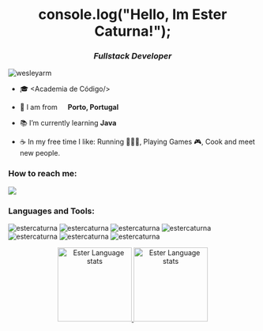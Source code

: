 <h1 align="center">console.log("Hello, Im Ester Caturna!");</h1>
<h3 align="center"><i>Fullstack Developer</i> </h3>

<p align="left"> <img src="https://komarev.com/ghpvc/?username=estercaturna&label=Profile%20views&color=0e75b6&style=flat" alt="wesleyarm" /> </p>

- 🎓 <Academia de Código/> </i>

- 📍 I am from <img src="https://cdn-icons-png.flaticon.com/512/3909/3909361.png" width="13"/> <b>Porto, Portugal</b>

- 📚 I’m currently learning **Java**

- ☕ In my free time I like: Running 🏃🏼‍♂️, Playing Games 🎮, Cook  and meet new people.


<h3 align="left">How to reach me:</h3>

<div> 
  <a href="https://www.linkedin.com/in/estercaturna/" target="_blank"><img src="https://img.shields.io/badge/-LinkedIn-%230077B5?style=for-the-badge&logo=linkedin&logoColor=white" target="_blank"></a>
</div> 

<h3 align="left">Languages and Tools:</h3>

<p>
  <img src="https://img.shields.io/badge/JavaScript-F7DF1E?style=for-the-badge&logo=javascript&logoColor=black" alt="estercaturna" />
  <img src="https://img.shields.io/badge/HTML5-E34F26?style=for-the-badge&logo=html5&logoColor=white" alt="estercaturna" />
  <img src="https://img.shields.io/badge/CSS3-1572B6?style=for-the-badge&logo=css3&logoColor=white" alt="estercaturna" />
  <img src="https://img.shields.io/badge/java-%23ED8B00.svg?style=for-the-badge&logo=java&logoColor=white" alt="estercaturna" />
  <img src="https://img.shields.io/badge/IntelliJIDEA-000000.svg?style=for-the-badge&logo=intellij-idea&logoColor=white" alt="estercaturna" />
  <img src="https://img.shields.io/badge/Visual_Studio_Code-0078D4?style=for-the-badge&logo=visual%20studio%20code&logoColor=white" alt="estercaturna" />
  <img src="https://img.shields.io/badge/GIT-E44C30?style=for-the-badge&logo=git&logoColor=white" alt="estercaturna" />
</p>

<div align="center">
  <a href="https://github.com/Netsujr">
  <img height="150em" src="https://github-readme-stats.vercel.app/api/top-langs/?username=estercaturna&count_private=true&theme=dark&layout=compact" alt="Ester Language stats" />
  <img height="150em" src="https://github-readme-stats.vercel.app/api?username=estercaturna&theme=dark&show_icons=true&count_private=true" alt="Ester Language stats" />
</div>
